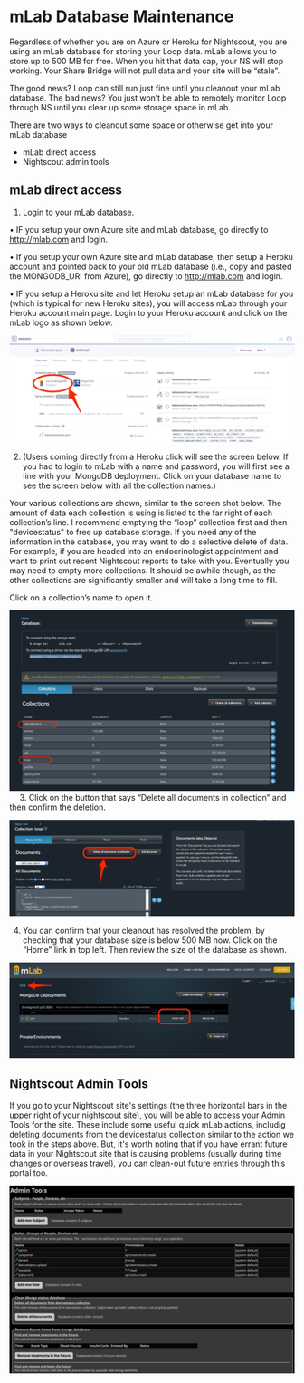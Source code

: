# mLab Database Maintenance

Regardless of whether you are on Azure or Heroku for Nightscout, you are using an mLab database for storing your Loop data.  mLab allows you to store up to 500 MB for free.  When you hit that data cap, your NS will stop working.  Your Share Bridge will not pull data and your site will be “stale”.  

The good news?  Loop can still run just fine until you cleanout your mLab database.  The bad news?  You just won’t be able to remotely monitor Loop through NS until you clear up some storage space in mLab.

There are two ways to cleanout some space or otherwise get into your mLab database
* mLab direct access
* Nightscout admin tools

## mLab direct access

1.  Login to your mLab database.  

•	IF you setup your own Azure site and mLab database, go directly to http://mlab.com and login.

•	If you setup your own Azure site and mLab database, then setup a Heroku account and pointed back to your old mLab database (i.e., copy and pasted the MONGODB_URI from Azure), go directly to http://mlab.com and login.

•	IF you setup a Heroku site and let Heroku setup an mLab database for you (which is typical for new Heroku sites), you will access mLab through your Heroku account main page.   Login to your Heroku account and click on the mLab logo as shown below.

![mlab link in heroku](img/mlab_link.jpg)
 
2.  (Users coming directly from a Heroku click will see the screen below.  If you had to login to mLab with a name and password, you will first see a line with your MongoDB deployment.  Click on your database name to see the screen below with all the collection names.) 

Your various collections are shown, similar to the screen shot below.  The amount of data each collection is using is listed to the far right of each collection’s line.  I recommend emptying the “loop” collection first and then "devicestatus" to free up database storage.  If you need any of the information in the database, you may want to do a selective delete of data. For example, if you are headed into an endocrinologist appointment and want to print out recent Nightscout reports to take with you. Eventually you may need to empty more collections.  It should be awhile though, as the other collections are significantly smaller and will take a long time to fill.

Click on a collection’s name to open it.

![Mlab collections](img/collections.jpg)
 
3.  Click on the button that says “Delete all documents in collection” and then confirm the deletion.

![delete a collection contents](img/delete.jpg)

4.  You can confirm that your cleanout has resolved the problem, by checking that your database size is below 500 MB now.  Click on the “Home” link in top left.  Then review the size of the database as shown.

![Mlab Size check](img/mlab_size.jpg)

## Nightscout Admin Tools

If you go to your Nightscout site's settings (the three horizontal bars in the upper right of your nightscout site), you will be able to access your Admin Tools for the site.  These include some useful quick mLab actions, includig deleting documents from the devicestatus collection similar to the action we took in the steps above.  But, it's worth noting that if you have errant future data in your Nightscout site that is causing problems (usually during time changes or overseas travel), you can clean-out future entries through this portal too.

![NS Admin Tools](img/admin_tools.jpg)

